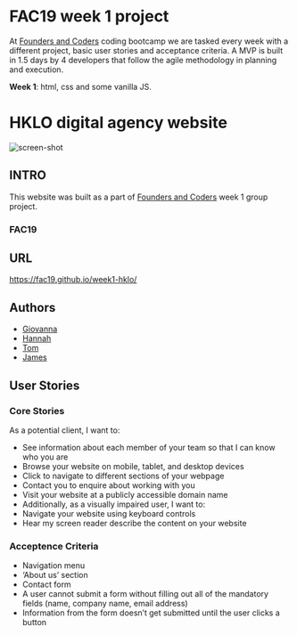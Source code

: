 # FAC19 week 1 project

At [Founders and Coders](https://www.foundersandcoders.com/about/) coding bootcamp we are tasked every week with a different project, basic user stories and acceptance criteria. A MVP is built in 1.5 days by 4 developers that follow the agile methodology in planning and execution.

__Week 1__: html, css and some vanilla JS.

# HKLO digital agency website

![screen-shot](./images/website_screenshot.png)

## INTRO

This website was built as a part of [Founders and Coders](http://www.foundersandcoders.com) week 1 group project.

### FAC19

## URL

https://fac19.github.io/week1-hklo/

## Authors

- [Giovanna](http://github.com/glrta)
- [Hannah](http://github.com/hannahgooding)
- [Tom](http://github.com/tacotoemeck)
- [James](http://github.com/jamesj-0)

## User Stories

### Core Stories

As a potential client, I want to:

- See information about each member of your team so that I can know who you are
- Browse your website on mobile, tablet, and desktop devices
- Click to navigate to different sections of your webpage
- Contact you to enquire about working with you
- Visit your website at a publicly accessible domain name
- Additionally, as a visually impaired user, I want to:
- Navigate your website using keyboard controls
- Hear my screen reader describe the content on your website

### Acceptence Criteria

- Navigation menu
- ‘About us’ section
- Contact form
- A user cannot submit a form without filling out all of the mandatory fields (name, company name, email address)
- Information from the form doesn’t get submitted until the user clicks a button

